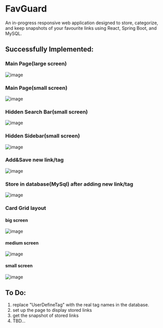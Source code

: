 # FavGuard

An in-progress responsive web application designed to store, categorize, and keep snapshots of your favourite links using React, Spring Boot, and MySQL.


## Successfully Implemented:


### Main Page(large screen)
![image](https://github.com/hannahwangmb/FavGuard/assets/89106221/842d841d-a582-482a-b558-14e6539834ab)


### Main Page(small screen)
![image](https://github.com/hannahwangmb/FavGuard/assets/89106221/fb46a55a-3a56-410d-9407-b4ddca1762f1)


### Hidden Search Bar(small screen)
![image](https://github.com/hannahwangmb/FavGuard/assets/89106221/6080f943-2c76-4951-9584-f2176483d159)


### Hidden Sidebar(small screen)
![image](https://github.com/hannahwangmb/FavGuard/assets/89106221/aa61c90d-e7aa-4612-a453-bc44710c9ff0)


### Add&Save new link/tag
![image](https://github.com/hannahwangmb/FavGuard/assets/89106221/95fe931f-2331-4390-a116-1548523f3015)


### Store in database(MySql) after adding new link/tag
![image](https://github.com/hannahwangmb/FavGuard/assets/89106221/36c99e60-b189-4216-8f3c-5d0173553cc9)


### Card Grid layout
#### big screen
![image](https://github.com/hannahwangmb/FavGuard/assets/89106221/cfa70eb4-5b2f-40d3-b1c1-1cc5468bb9c9)
#### medium screen
![image](https://github.com/hannahwangmb/FavGuard/assets/89106221/f0224650-3fe7-4baa-8280-bd79c84dc781)
#### small screen
![image](https://github.com/hannahwangmb/FavGuard/assets/89106221/4e58a0b5-eab9-4cde-82b9-189f6326e513)


## To Do:
1. replace "UserDefineTag" with the real tag names in the database.
2. set up the page to display stored links
3. get the snapshot of stored links
4. TBD...
